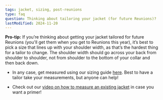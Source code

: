 ```yaml
---
tags: jacket, sizing, post-reunions
type: faq
question: Thinking about tailoring your jacket (for future Reunions)?
lastModified: 2024-11-20
---
```


<!--- If you will not be attending Reunions, email [jacket czar](mailto:p2000jackets@gmail.com) after the planning team has had a chance to recover from the weekend, but before June 5, with the subject line “LATE JACKET ORDER.”-->

**Pro-tip:** If you’re thinking about getting your jacket tailored for future Reunions (you'll get them when you get to Reunions this year), it’s best to pick a size that lines up with your shoulder width, as that’s the hardest thing for a tailor to change. The shoulder width should go across your back from shoulder to shoulder, not from shoulder to the bottom of your collar and then back down.

- In any case, get measured using our sizing guide [here](/images/jacket/P2000_25th_Jacket_Sizing_Chart.pdf). Best to have a tailor take your measurements, but anyone can help!

- Check out our [video on how to measure an existing jacket](https://youtube.com/shorts/OZ3EhH3GHaY) in case you want a primer!
